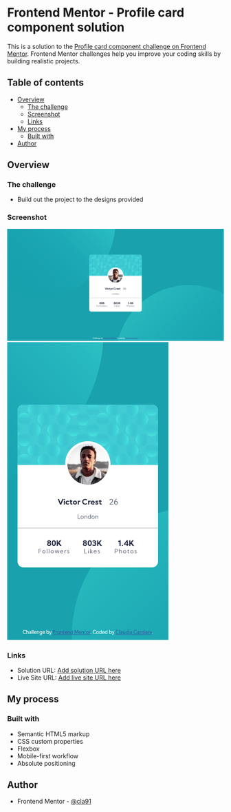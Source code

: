# Frontend Mentor - Profile card component solution

This is a solution to the [Profile card component challenge on Frontend Mentor](https://www.frontendmentor.io/challenges/profile-card-component-cfArpWshJ). Frontend Mentor challenges help you improve your coding skills by building realistic projects.

## Table of contents

- [Overview](#overview)
  - [The challenge](#the-challenge)
  - [Screenshot](#screenshot)
  - [Links](#links)
- [My process](#my-process)
  - [Built with](#built-with)
- [Author](#author)

## Overview

### The challenge

- Build out the project to the designs provided

### Screenshot

![](./screenshot-desktop.jpg)
![](./screenshot-mobile.jpg)

### Links

- Solution URL: [Add solution URL here](https://www.frontendmentor.io/solutions/flexbox-media-query-and-absolute-positioning-IH1sWsC_h)
- Live Site URL: [Add live site URL here](https://cla91.github.io/profile-card-component-main/)

## My process

### Built with

- Semantic HTML5 markup
- CSS custom properties
- Flexbox
- Mobile-first workflow
- Absolute positioning

## Author

- Frontend Mentor - [@cla91](https://www.frontendmentor.io/profile/cla91/)
